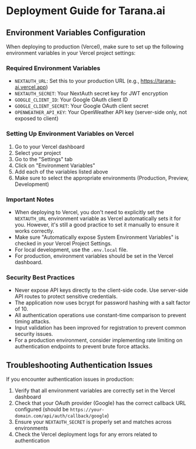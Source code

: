 # Deployment Guide for Tarana.ai

## Environment Variables Configuration

When deploying to production (Vercel), make sure to set up the following environment variables in your Vercel project settings:

### Required Environment Variables

- `NEXTAUTH_URL`: Set this to your production URL (e.g., https://tarana-ai.vercel.app)
- `NEXTAUTH_SECRET`: Your NextAuth secret key for JWT encryption
- `GOOGLE_CLIENT_ID`: Your Google OAuth client ID
- `GOOGLE_CLIENT_SECRET`: Your Google OAuth client secret
- `OPENWEATHER_API_KEY`: Your OpenWeather API key (server-side only, not exposed to client)

### Setting Up Environment Variables on Vercel

1. Go to your Vercel dashboard
2. Select your project
3. Go to the "Settings" tab
4. Click on "Environment Variables"
5. Add each of the variables listed above
6. Make sure to select the appropriate environments (Production, Preview, Development)

### Important Notes

- When deploying to Vercel, you don't need to explicitly set the `NEXTAUTH_URL` environment variable as Vercel automatically sets it for you. However, it's still a good practice to set it manually to ensure it works correctly.
- Make sure "Automatically expose System Environment Variables" is checked in your Vercel Project Settings.
- For local development, use the `.env.local` file.
- For production, environment variables should be set in the Vercel dashboard.

### Security Best Practices

- Never expose API keys directly to the client-side code. Use server-side API routes to protect sensitive credentials.
- The application now uses bcrypt for password hashing with a salt factor of 10.
- All authentication operations use constant-time comparison to prevent timing attacks.
- Input validation has been improved for registration to prevent common security issues.
- For a production environment, consider implementing rate limiting on authentication endpoints to prevent brute force attacks.

## Troubleshooting Authentication Issues

If you encounter authentication issues in production:

1. Verify that all environment variables are correctly set in the Vercel dashboard
2. Check that your OAuth provider (Google) has the correct callback URL configured (should be `https://your-domain.com/api/auth/callback/google`)
3. Ensure your `NEXTAUTH_SECRET` is properly set and matches across environments
4. Check the Vercel deployment logs for any errors related to authentication